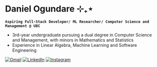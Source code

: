 # Daniel Ogundare ⊹₊⋆

**`Aspiring Full-Stack Developer/ ML Researcher/ Computer Science and Management @ UBC`**

- 3rd-year undergraduate pursuing a dual degree in Computer Science and Management, with minors in Mathematics and Statistics
- Experience in Linear Algebra, Machine Learning and Software Engineering 

[![Gmail](https://img.shields.io/badge/-Gmail-D14836?style=for-the-badge&logo=Gmail&logoColor=white)](mailto:dogun10517@gmail.com)
[![LinkedIn](https://img.shields.io/badge/-LinkedIn-blue?style=for-the-badge&logo=LinkedIn&logoColor=white)](https://www.linkedin.com/in/danielogundare/)
[![Instagram](https://img.shields.io/badge/-Instagram-purple?style=for-the-badge&logo=instagram&logoColor=white)](https://www.instagram.com/dan_og08/)